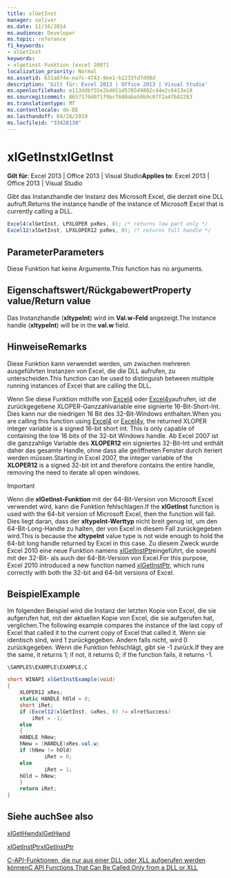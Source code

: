 ```yaml
---
title: xlGetInst
manager: soliver
ms.date: 11/16/2014
ms.audience: Developer
ms.topic: reference
f1_keywords:
- xlGetInst
keywords:
- xlgetinst-Funktion [excel 2007]
localization_priority: Normal
ms.assetid: 631a8f4e-ea7c-4743-9ee1-b2233fd7d98d
description: 'Gilt für: Excel 2013 | Office 2013 | Visual Studio'
ms.openlocfilehash: e113ddbf55e2b4651d578549802c44e2c6413a18
ms.sourcegitcommit: 8657170d071f9bcf680aba50b9c07f2a4fb82283
ms.translationtype: MT
ms.contentlocale: de-DE
ms.lasthandoff: 04/28/2019
ms.locfileid: "33428130"
---
```

# <a name="xlgetinst"></a><span data-ttu-id="30edc-104">xlGetInst</span><span class="sxs-lookup"><span data-stu-id="30edc-104">xlGetInst</span></span>

 <span data-ttu-id="30edc-105">**Gilt für**: Excel 2013 | Office 2013 | Visual Studio</span><span class="sxs-lookup"><span data-stu-id="30edc-105">**Applies to**: Excel 2013 | Office 2013 | Visual Studio</span></span> 
  
<span data-ttu-id="30edc-106">Gibt das Instanzhandle der Instanz des Microsoft Excel, die derzeit eine DLL aufruft.</span><span class="sxs-lookup"><span data-stu-id="30edc-106">Returns the instance handle of the instance of Microsoft Excel that is currently calling a DLL.</span></span>
  
```cs
Excel4(xlGetInst, LPXLOPER pxRes, 0); /* returns low part only */
Excel12(xlGetInst, LPXLOPER12 pxRes, 0); /* returns full handle */
```

## <a name="parameters"></a><span data-ttu-id="30edc-107">Parameter</span><span class="sxs-lookup"><span data-stu-id="30edc-107">Parameters</span></span>

<span data-ttu-id="30edc-108">Diese Funktion hat keine Argumente.</span><span class="sxs-lookup"><span data-stu-id="30edc-108">This function has no arguments.</span></span>
  
## <a name="property-valuereturn-value"></a><span data-ttu-id="30edc-109">Eigenschaftswert/Rückgabewert</span><span class="sxs-lookup"><span data-stu-id="30edc-109">Property value/Return value</span></span>

<span data-ttu-id="30edc-110">Das Instanzhandle (**xltypeInt**) wird im **Val.w-Feld** angezeigt.</span><span class="sxs-lookup"><span data-stu-id="30edc-110">The instance handle (**xltypeInt**) will be in the **val.w** field.</span></span> 
  
## <a name="remarks"></a><span data-ttu-id="30edc-111">Hinweise</span><span class="sxs-lookup"><span data-stu-id="30edc-111">Remarks</span></span>

<span data-ttu-id="30edc-112">Diese Funktion kann verwendet werden, um zwischen mehreren ausgeführten Instanzen von Excel, die die DLL aufrufen, zu unterscheiden.</span><span class="sxs-lookup"><span data-stu-id="30edc-112">This function can be used to distinguish between multiple running instances of Excel that are calling the DLL.</span></span>
  
<span data-ttu-id="30edc-113">Wenn Sie diese Funktion mithilfe von [Excel4](excel4-excel12.md) oder [Excel4v](excel4v-excel12v.md)aufrufen, ist die zurückgegebene XLOPER-Ganzzahlvariable eine signierte 16-Bit-Short-Int. Dies kann nur die niedrigen 16 Bit des 32-Bit-Windows enthalten.</span><span class="sxs-lookup"><span data-stu-id="30edc-113">When you are calling this function using [Excel4](excel4-excel12.md) or [Excel4v](excel4v-excel12v.md), the returned XLOPER integer variable is a signed 16-bit short int. This is only capable of containing the low 16 bits of the 32-bit Windows handle.</span></span> <span data-ttu-id="30edc-114">Ab Excel 2007 ist die ganzzahlige Variable des **XLOPER12** ein signiertes 32-Bit-Int und enthält daher das gesamte Handle, ohne dass alle geöffneten Fenster durch iteriert werden müssen.</span><span class="sxs-lookup"><span data-stu-id="30edc-114">Starting in Excel 2007, the integer variable of the **XLOPER12** is a signed 32-bit int and therefore contains the entire handle, removing the need to iterate all open windows.</span></span> 
  
> [!IMPORTANT]
> <span data-ttu-id="30edc-115">Wenn die **xlGetInst-Funktion** mit der 64-Bit-Version von Microsoft Excel verwendet wird, kann die Funktion fehlschlagen.</span><span class="sxs-lookup"><span data-stu-id="30edc-115">If the **xlGetInst** function is used with the 64-bit version of Microsoft Excel, then the function will fail.</span></span> <span data-ttu-id="30edc-116">Dies liegt daran, dass der **xltypeInt-Werttyp** nicht breit genug ist, um den 64-Bit-Long-Handle zu halten, der von Excel in diesem Fall zurückgegeben wird.</span><span class="sxs-lookup"><span data-stu-id="30edc-116">This is because the **xltypeInt** value type is not wide enough to hold the 64-bit long handle returned by Excel in this case.</span></span> <span data-ttu-id="30edc-117">Zu diesem Zweck wurde Excel 2010 eine neue Funktion namens [xlGetInstPtr](xlgetinstptr.md)eingeführt, die sowohl mit der 32-Bit- als auch der 64-Bit-Version von Excel.</span><span class="sxs-lookup"><span data-stu-id="30edc-117">For this purpose, Excel 2010 introduced a new function named [xlGetInstPtr](xlgetinstptr.md), which runs correctly with both the 32-bit and 64-bit versions of Excel.</span></span> 
  
## <a name="example"></a><span data-ttu-id="30edc-118">Beispiel</span><span class="sxs-lookup"><span data-stu-id="30edc-118">Example</span></span>

<span data-ttu-id="30edc-119">Im folgenden Beispiel wird die Instanz der letzten Kopie von Excel, die sie aufgerufen hat, mit der aktuellen Kopie von Excel, die sie aufgerufen hat, verglichen.</span><span class="sxs-lookup"><span data-stu-id="30edc-119">The following example compares the instance of the last copy of Excel that called it to the current copy of Excel that called it.</span></span> <span data-ttu-id="30edc-120">Wenn sie identisch sind, wird 1 zurückgegeben. Andern falls nicht, wird 0 zurückgegeben. Wenn die Funktion fehlschlägt, gibt sie -1 zurück.</span><span class="sxs-lookup"><span data-stu-id="30edc-120">If they are the same, it returns 1; if not, it returns 0; if the function fails, it returns -1.</span></span>
  
 `\SAMPLES\EXAMPLE\EXAMPLE.C`
  
```cs
short WINAPI xlGetInstExample(void)
{
    XLOPER12 xRes;
    static HANDLE hOld = 0;
    short iRet;
    if (Excel12(xlGetInst, &xRes, 0) != xlretSuccess)
        iRet = -1;
    else
    {
    HANDLE hNew;
    hNew = (HANDLE)xRes.val.w;
    if (hNew != hOld)
            iRet = 0;
    else
            iRet = 1;
    hOld = hNew;
    }
    return iRet;
}
```

## <a name="see-also"></a><span data-ttu-id="30edc-121">Siehe auch</span><span class="sxs-lookup"><span data-stu-id="30edc-121">See also</span></span>



[<span data-ttu-id="30edc-122">xlGetHwnd</span><span class="sxs-lookup"><span data-stu-id="30edc-122">xlGetHwnd</span></span>](xlgethwnd.md)
  
[<span data-ttu-id="30edc-123">xlGetInstPtr</span><span class="sxs-lookup"><span data-stu-id="30edc-123">xlGetInstPtr</span></span>](xlgetinstptr.md)


[<span data-ttu-id="30edc-124">C-API-Funktionen, die nur aus einer DLL oder XLL aufgerufen werden können</span><span class="sxs-lookup"><span data-stu-id="30edc-124">C API Functions That Can Be Called Only from a DLL or XLL</span></span>](c-api-functions-that-can-be-called-only-from-a-dll-or-xll.md)

